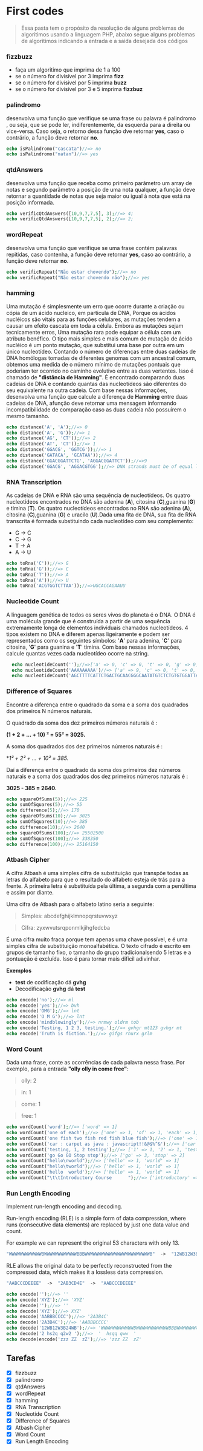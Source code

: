 # First codes
> Essa pasta tem o propósito da resolução de alguns problemas de algoritimos usando a linguagem PHP,
abaixo segue alguns problemas de algoritimos indicando a entrada e a saida desejada dos códigos

### fizzbuzz
- faça um algoritimo que imprima de 1 a 100
- se o número for divisível por 3 imprima  **fizz**
- se o número for divísivel por 5 imprima  **buzz**
- se o número for divisível por 3 e 5 imprima **fizzbuz**
### palindromo
desenvolva uma função  que verifique se uma frase ou palavra é palindromo , ou seja, que se pode ler, indiferentemente, da esquerda para a direita ou vice-versa. Caso seja, o retorno dessa função dve retornar **yes**, caso o contrário, a função deve retornar **no**.
```php
echo isPalindromo("cascata")//=> no
echo isPalindromo("natan")//=> yes
```
### qtdAnswers
desenvolva uma função que receba como primeiro parâmetro um array de notas e segundo parâmetro a posição de uma nota qualquer, a função deve retornar a quantidade de notas que seja maior ou igual à nota que está na posição informada.
```php
echo verificQtdAnswers([10,9,7,7,5], 3);//=> 4;
echo verificQtdAnswers([10,9,7,7,5], 2);//=> 2;
```
### wordRepeat
desenvolva uma função que verifique se uma frase contém palavras repitidas, caso contenha, a função deve retornar **yes**, caso ao contrário, a função deve retornar **no**.
```php
echo verificRepeat("Não estar chovendo");//=> no
echo verificRepeat("Não estar chovendo não");//=> yes
```
### hamming
Uma mutação é simplesmente um erro que ocorre durante a criação ou cópia de um ácido nucleico, em particula de DNA, Porque os ácidos nucléicos são vitais para as funções celulares, as mutações tendem a causar um efeito cascata em toda a célula. Embora as mutações sejam tecnicamente erros, Uma mutação rara pode equipar a célula com um atributo benéfico. O tipo mais simples e mais comum de mutação de ácido nucléico é um ponto mutação, que substitui uma base por outra em um único nucleotídeo. Contando o número de diferenças entre duas cadeias de DNA homólogas tomadas de diferentes genomas com um ancestral comum, obtemos uma medida de o número mínimo de mutações pontuais que poderiam ter ocorrido no caminho evolutivo entre as duas vertentes. Isso é chamado de **"distância de Hamming"**. É encontrado comparando duas cadeias de DNA e contando quantas das nucleotídeos são diferentes do seu equivalente na outra cadeia. Com base nessas informações, desenvolva uma função que calcule a diferença de **Hamming** entre duas cadeias de DNA, afunção deve retornar uma mensagem informando incompatibilidade de comparação caso as duas cadeia não possuirem o mesmo tamanho.
```php
echo distance('A', 'A');//=> 0
echo distance('A', 'G'));//=> 1
echo distance('AG', 'CT'));//=> 2
echo distance('AT', 'CT'));//=> 1
echo distance('GGACG', 'GGTCG'));//=> 1
echo distance('GATACA', 'GCATAA'));//=> 4
echo distance('GGACGGATTCTG', 'AGGACGGATTCT'));//=>9
echo distance('GGACG', 'AGGACGTGG');//=> DNA strands must be of equal length
```
### RNA Transcription
As cadeias de DNA e RNA são uma sequência de nucleotídeos. Os quatro nucleotídeos encontrados no DNA são adenina (**A**), citosina (**C**),guanina (**G**) e timina (**T**). Os quatro nucleotídeos encontrados no RNA são adenina (**A**), citosina (**C**),guanina (**G**) e uracilo (**U**).Dada uma fita de DNA, sua fita de RNA transcrita é formada substituindo cada nucleotídeo com seu complemento:
- G -> C
- C -> G
- T -> A
- A -> U
```php
echo toRna('C'));//=> G
echo toRna('G'));//=> C
echo toRna('T'));//=> A
echo toRna('A'));//=> U
echo toRna('ACGTGGTCTTAA'));//=>UGCACCAGAAUU
```
### Nucleotide Count
A linguagem genética de todos os seres vivos do planeta é o DNA. O DNA é uma molécula grande que é construída a partir de uma sequência extremamente longa de elementos individuais chamados nucleotídeos. 4 tipos existem no DNA e diferem apenas ligeiramente e podem ser representados como os seguintes símbolos: '**A**' para adenina, '**C**' para citosina, '**G**' para guanina e '**T**' timina. Com base nessas informações, calcule quantas vezes cada nucleotídeo ocorre na string.
```php
  echo nucleotideCount('');//=>['a' => 0, 'c' => 0, 't' => 0, 'g' => 0]
  echo nucleotideCount('AAAAAAAAA')//=> ['a' => 9, 'c' => 0, 't' => 0, 'g' => 0]
  echo nucleotideCount('AGCTTTTCATTCTGACTGCAACGGGCAATATGTCTCTGTGTGGATTAAAAAAAGAGTGTCTGATAGCAGC'));//=>['a' => 20, 'c' => 12, 't' => 21, 'g' => 17]    
```
### Difference of Squares
Encontre a diferença entre o quadrado da soma e a soma dos quadrados dos primeiros N números naturais.

O quadrado da soma dos dez primeiros números naturais é :

**(1 + 2 + ... + 10) ² = 55² = 3025.**

A soma dos quadrados dos dez primeiros números naturais é :

**1² + 2² + ... + 10² = 385.*

Daí a diferença entre o quadrado da soma dos primeiros dez números naturais e a soma dos quadrados dos dez primeiros
números naturais é :

**3025 - 385 = 2640.**

```php
echo squareOfSums(5));//=> 225
echo sumOfSquares(5);//=> 55
echo difference(5);//=> 170
echo squareOfSums(10);//=> 3025
echo sumOfSquares(10);//=> 385
echo difference(10);//=> 2640
echo squareOfSums(100);//=> 25502500
echo sumOfSquares(100);//=> 338350
echo difference(100);//=> 25164150
```
### Atbash Cipher
A cifra Atbash é uma simples cifra de substituição que transpõe todas as letras do alfabeto para que o resultado do alfabeto esteja de trás para a frente. A primeira letra é substituída pela última, a segunda com a penúltima e assim por diante.

Uma cifra de Atbash para o alfabeto latino seria a seguinte:

> Simples: abcdefghijklmnopqrstuvwxyz

> Cifra: zyxwvutsrqponmlkjihgfedcba

É uma cifra muito fraca porque tem apenas uma chave possível, e é uma simples cifra de substituição monoalfabética. O texto cifrado é escrito em grupos de tamanho fixo, o tamanho do grupo tradicionalsendo 5 letras e a pontuação é excluída. Isso é para tornar mais difícil adivinhar.

**Exemplos**
- **test** de codificação dá **gvhg**
- Decodificação **gvhg** dá **test**

```php
echo encode('no');//=> ml
echo encode('yes');//=> bvh
echo encode('OMG');//=> lnt
echo encode('O M G');//=> lnt
echo encode('mindblowingly');//=> nrmwy oldrm tob
echo encode('Testing, 1 2 3, testing.');//=> gvhgr mt123 gvhgr mt
echo encode('Truth is fiction.');//=> gifgs rhurx grlm
```
### Word Count
Dada uma frase, conte as ocorrências de cada palavra nessa frase. Por exemplo, para a entrada  **"olly olly in come free"**:

> olly: 2

> in: 1

> come: 1

> free: 1
```php
echo wordCount('word');//=> ['word' => 1]
echo wordCount('one of each');//=> ['one' => 1, 'of' => 1, 'each' => 1]
echo wordCount('one fish two fish red fish blue fish');//=> ['one' => 1, 'fish' => 4, 'two' => 1, 'red' => 1, 'blue' => 1]
echo wordCount('car : carpet as java : javascript!!&@$%^&');//=> ['car' => 1, 'carpet' => 1, 'as' => 1, 'java' => 1, 'javascript' => 1]
echo wordCount('testing, 1, 2 testing');//=> ['1' => 1, '2' => 1, 'testing' => 2]
echo wordCount('go Go GO Stop stop');//=> ['go' => 3, 'stop' => 2]
echo wordCount("hello\nworld");//=> ['hello' => 1, 'world' => 1]
echo wordCount("hello\tworld");//=> ['hello' => 1, 'world' => 1]
echo wordCount('hello  world');//=> ['hello' => 1, 'world' => 1]
echo wordCount("\t\tIntroductory Course      ");//=> ['introductory' => 1, 'course' => 1]
```
### Run Length Encoding
Implement run-length encoding and decoding.

Run-length encoding (RLE) is a simple form of data compression, where runs (consecutive data elements) are replaced by just one data value and count.

For example we can represent the original 53 characters with only 13.
```php
"WWWWWWWWWWWWBWWWWWWWWWWWWBBBWWWWWWWWWWWWWWWWWWWWWWWWB"  ->  "12WB12W3B24WB"
```
RLE allows the original data to be perfectly reconstructed from the compressed data, which makes it a lossless data compression.
```php
"AABCCCDEEEE"  ->  "2AB3CD4E"  ->  "AABCCCDEEEE"
```

```php
echo encode('');//=> ''
echo encode('XYZ');//=> 'XYZ'
echo decode('');//=> ''
echo decode('XYZ');//=> XYZ'
echo encode('AABBBCCCC');//=> '2A3B4C'
echo decode('2A3B4C');//=> 'AABBBCCCC'
echo decode('12WB12W3B24WB');//=> 'WWWWWWWWWWWWBWWWWWWWWWWWWBBBWWWWWWWWWWWWWWWWWWWWWWWWB'
echo decode('2 hs2q q2w2 ');//=>  '  hsqq qww  '
echo decode(encode('zzz ZZ  zZ');//=> 'zzz ZZ  zZ'
```

## Tarefas
- [x] fizzbuzz
- [x] palindromo
- [x] qtdAnswers
- [x] wordRepeat
- [x] hamming
- [x] RNA Transcription
- [x] Nucleotide Count
- [x] Difference of Squares
- [x] Atbash Cipher
- [x] Word Count
- [x] Run Length Encoding
